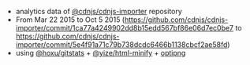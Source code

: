  - analytics data of [@cdnjs/cdnjs-importer](https://github.com/cdnjs/cdnjs-importer) repository
  - From Mar 22 2015 to Oct 5 2015 (https://github.com/cdnjs/cdnjs-importer/commit/1ca77a4249902dd8b15edd567bf86e06d7ec0be7 to https://github.com/cdnjs/cdnjs-importer/commit/5e4f91a71c79b738dcdc6466b1138cbcf2ae58fd)
 - using [@hoxu/gitstats](https://github.com/hoxu/gitstats) + [@yize/html-minify](https://github.com/yize/html-minify) + [optipng](http://optipng.sourceforge.net/)
